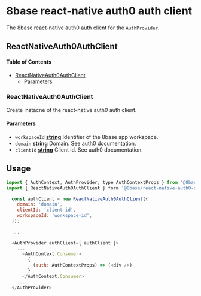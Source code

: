 # 8base react-native auth0 auth client

The 8base react-native auth0 auth client for the `AuthProvider`.

## ReactNativeAuth0AuthClient

<!-- Generated by documentation.js. Update this documentation by updating the source code. -->

#### Table of Contents

-   [ReactNativeAuth0AuthClient](#reactnativeauth0authclient)
    -   [Parameters](#parameters)

### ReactNativeAuth0AuthClient

Create instacne of the react-native auth0 auth client.

#### Parameters

-   `workspaceId` **[string](https://developer.mozilla.org/docs/Web/JavaScript/Reference/Global_Objects/String)** Identifier of the 8base app workspace.
-   `domain` **[string](https://developer.mozilla.org/docs/Web/JavaScript/Reference/Global_Objects/String)** Domain. See auth0 documentation.
-   `clientId` **[string](https://developer.mozilla.org/docs/Web/JavaScript/Reference/Global_Objects/String)** Client id. See auth0 documentation.

## Usage

```js
import { AuthContext, AuthProvider, type AuthContextProps } from '@8base/auth';
import { ReactNativeAuth0AuthClient } form '@8base/react-native-auth0-auth-client';

  const authClient = new ReactNativeAuth0AuthClient({
    domain: 'domain',
    clientId: 'client-id',
    workspaceId: 'workspace-id',
  });
  
  ...

  <AuthProvider authClient={ authClient }>
    ...
      <AuthContext.Consumer>
        {
          (auth: AuthContextProps) => (<div />)
        }
      </AuthContext.Consumer>
    ...  
  </AuthProvider>
```
